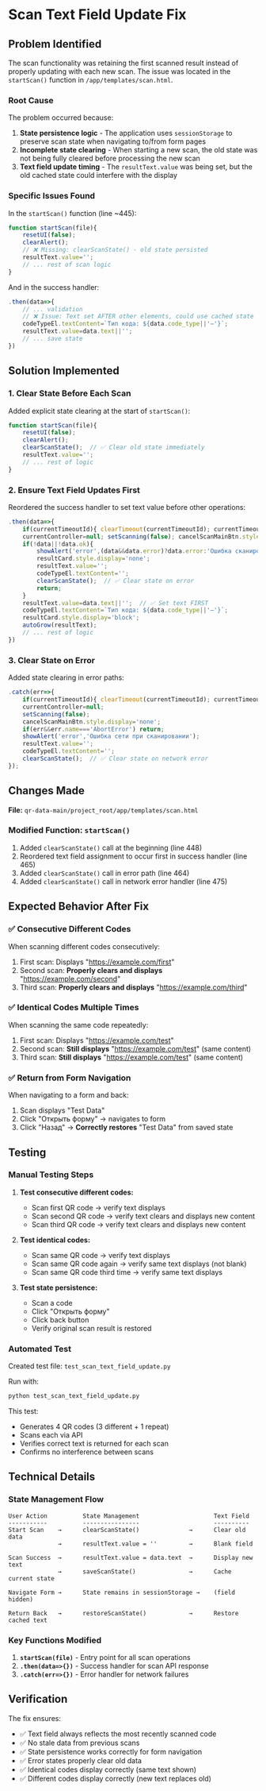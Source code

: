 # Scan Text Field Update Fix

## Problem Identified

The scan functionality was retaining the first scanned result instead of properly updating with each new scan. The issue was located in the `startScan()` function in `/app/templates/scan.html`.

### Root Cause

The problem occurred because:

1. **State persistence logic** - The application uses `sessionStorage` to preserve scan state when navigating to/from form pages
2. **Incomplete state clearing** - When starting a new scan, the old state was not being fully cleared before processing the new scan
3. **Text field update timing** - The `resultText.value` was being set, but the old cached state could interfere with the display

### Specific Issues Found

In the `startScan()` function (line ~445):
```javascript
function startScan(file){
    resetUI(false);
    clearAlert();
    // ❌ Missing: clearScanState() - old state persisted
    resultText.value='';  
    // ... rest of scan logic
}
```

And in the success handler:
```javascript
.then(data=>{
    // ... validation
    // ❌ Issue: Text set AFTER other elements, could use cached state
    codeTypeEl.textContent=`Тип кода: ${data.code_type||'—'}`; 
    resultText.value=data.text||'';  
    // ... save state
})
```

## Solution Implemented

### 1. Clear State Before Each Scan

Added explicit state clearing at the start of `startScan()`:
```javascript
function startScan(file){
    resetUI(false);
    clearAlert();
    clearScanState();  // ✅ Clear old state immediately
    resultText.value='';
    // ... rest of logic
}
```

### 2. Ensure Text Field Updates First

Reordered the success handler to set text value before other operations:
```javascript
.then(data=>{
    if(currentTimeoutId){ clearTimeout(currentTimeoutId); currentTimeoutId=null; }
    currentController=null; setScanning(false); cancelScanMainBtn.style.display='none';
    if(!data||!data.ok){ 
        showAlert('error',(data&&data.error)?data.error:'Ошибка сканирования'); 
        resultCard.style.display='none'; 
        resultText.value=''; 
        codeTypeEl.textContent=''; 
        clearScanState();  // ✅ Clear state on error
        return; 
    }
    resultText.value=data.text||'';  // ✅ Set text FIRST
    codeTypeEl.textContent=`Тип кода: ${data.code_type||'—'}`; 
    resultCard.style.display='block'; 
    autoGrow(resultText);
    // ... rest of logic
})
```

### 3. Clear State on Error

Added state clearing in error paths:
```javascript
.catch(err=>{ 
    if(currentTimeoutId){ clearTimeout(currentTimeoutId); currentTimeoutId=null; } 
    currentController=null; 
    setScanning(false); 
    cancelScanMainBtn.style.display='none'; 
    if(err&&err.name==='AbortError') return; 
    showAlert('error','Ошибка сети при сканировании'); 
    resultText.value=''; 
    codeTypeEl.textContent=''; 
    clearScanState();  // ✅ Clear state on network error
});
```

## Changes Made

**File:** `qr-data-main/project_root/app/templates/scan.html`

### Modified Function: `startScan()`

1. Added `clearScanState()` call at the beginning (line 448)
2. Reordered text field assignment to occur first in success handler (line 465)
3. Added `clearScanState()` call in error path (line 464)
4. Added `clearScanState()` call in network error handler (line 475)

## Expected Behavior After Fix

### ✅ Consecutive Different Codes
When scanning different codes consecutively:
1. First scan: Displays "https://example.com/first"
2. Second scan: **Properly clears and displays** "https://example.com/second"
3. Third scan: **Properly clears and displays** "https://example.com/third"

### ✅ Identical Codes Multiple Times
When scanning the same code repeatedly:
1. First scan: Displays "https://example.com/test"
2. Second scan: **Still displays** "https://example.com/test" (same content)
3. Third scan: **Still displays** "https://example.com/test" (same content)

### ✅ Return from Form Navigation
When navigating to a form and back:
1. Scan displays "Test Data"
2. Click "Открыть форму" → navigates to form
3. Click "Назад" → **Correctly restores** "Test Data" from saved state

## Testing

### Manual Testing Steps

1. **Test consecutive different codes:**
   - Scan first QR code → verify text displays
   - Scan second QR code → verify text clears and displays new content
   - Scan third QR code → verify text clears and displays new content

2. **Test identical codes:**
   - Scan same QR code → verify text displays
   - Scan same QR code again → verify same text displays (not blank)
   - Scan same QR code third time → verify same text displays

3. **Test state persistence:**
   - Scan a code
   - Click "Открыть форму"
   - Click back button
   - Verify original scan result is restored

### Automated Test

Created test file: `test_scan_text_field_update.py`

Run with:
```bash
python test_scan_text_field_update.py
```

This test:
- Generates 4 QR codes (3 different + 1 repeat)
- Scans each via API
- Verifies correct text is returned for each scan
- Confirms no interference between scans

## Technical Details

### State Management Flow

```
User Action          State Management                     Text Field
-----------          ----------------                     ----------
Start Scan    →      clearScanState()              →      Clear old data
              →      resultText.value = ''         →      Blank field
              
Scan Success  →      resultText.value = data.text  →      Display new text
              →      saveScanState()               →      Cache current state

Navigate Form →      State remains in sessionStorage →    (field hidden)

Return Back   →      restoreScanState()            →      Restore cached text
```

### Key Functions Modified

1. **`startScan(file)`** - Entry point for all scan operations
2. **`.then(data=>{})`** - Success handler for scan API response
3. **`.catch(err=>{})`** - Error handler for network failures

## Verification

The fix ensures:
- ✅ Text field always reflects the most recently scanned code
- ✅ No stale data from previous scans
- ✅ State persistence works correctly for form navigation
- ✅ Error states properly clear old data
- ✅ Identical codes display correctly (same text shown)
- ✅ Different codes display correctly (new text replaces old)
